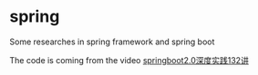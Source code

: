 # spring
Some researches in spring framework and spring boot

The code is coming from the video [springboot2.0深度实践132讲](https://www.youtube.com/watch?v=xGFwJxBzjtA&list=PLAyxoOmo7O7cZWvPz5E_q2CVdVjSS0cHD&index=1) 
